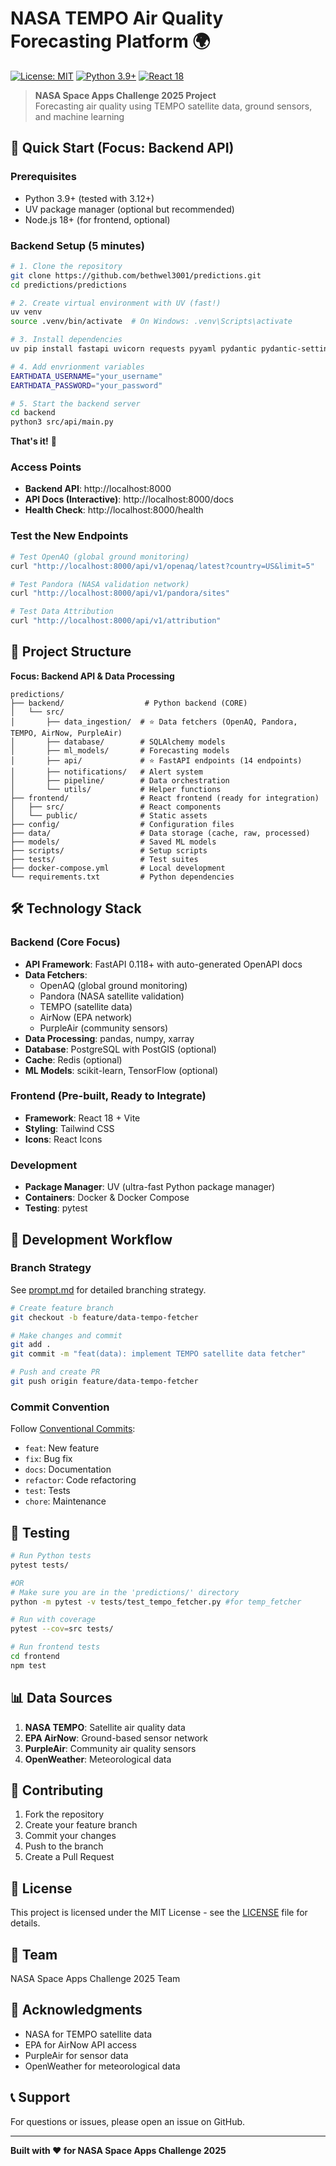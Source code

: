 # NASA TEMPO Air Quality Forecasting Platform 🌍

[![License: MIT](https://img.shields.io/badge/License-MIT-yellow.svg)](https://opensource.org/licenses/MIT)
[![Python 3.9+](https://img.shields.io/badge/python-3.9+-blue.svg)](https://www.python.org/downloads/)
[![React 18](https://img.shields.io/badge/react-18-61DAFB.svg)](https://reactjs.org/)

> **NASA Space Apps Challenge 2025 Project**  
> Forecasting air quality using TEMPO satellite data, ground sensors, and machine learning

## 🚀 Quick Start (Focus: Backend API)

### Prerequisites

- Python 3.9+ (tested with 3.12+)
- UV package manager (optional but recommended)
- Node.js 18+ (for frontend, optional)

### Backend Setup (5 minutes)

```bash
# 1. Clone the repository
git clone https://github.com/bethwel3001/predictions.git
cd predictions/predictions

# 2. Create virtual environment with UV (fast!)
uv venv
source .venv/bin/activate  # On Windows: .venv\Scripts\activate

# 3. Install dependencies
uv pip install fastapi uvicorn requests pyyaml pydantic pydantic-settings python-multipart python-dotenv

# 4. Add envrionment variables
EARTHDATA_USERNAME="your_username"
EARTHDATA_PASSWORD="your_password"

# 5. Start the backend server
cd backend
python3 src/api/main.py
```

**That's it!** 🎉

### Access Points

- **Backend API**: http://localhost:8000
- **API Docs (Interactive)**: http://localhost:8000/docs
- **Health Check**: http://localhost:8000/health

### Test the New Endpoints

```bash
# Test OpenAQ (global ground monitoring)
curl "http://localhost:8000/api/v1/openaq/latest?country=US&limit=5"

# Test Pandora (NASA validation network)
curl "http://localhost:8000/api/v1/pandora/sites"

# Test Data Attribution
curl "http://localhost:8000/api/v1/attribution"
```

## 📁 Project Structure

**Focus: Backend API & Data Processing**

```
predictions/
├── backend/                  # Python backend (CORE)
│   └── src/
│       ├── data_ingestion/  # ⭐ Data fetchers (OpenAQ, Pandora, TEMPO, AirNow, PurpleAir)
│       ├── database/        # SQLAlchemy models
│       ├── ml_models/       # Forecasting models
│       ├── api/             # ⭐ FastAPI endpoints (14 endpoints)
│       ├── notifications/   # Alert system
│       ├── pipeline/        # Data orchestration
│       └── utils/           # Helper functions
├── frontend/                # React frontend (ready for integration)
│   ├── src/                 # React components
│   └── public/              # Static assets
├── config/                  # Configuration files
├── data/                    # Data storage (cache, raw, processed)
├── models/                  # Saved ML models
├── scripts/                 # Setup scripts
├── tests/                   # Test suites
├── docker-compose.yml       # Local development
└── requirements.txt         # Python dependencies
```

## 🛠️ Technology Stack

### Backend (Core Focus)

- **API Framework**: FastAPI 0.118+ with auto-generated OpenAPI docs
- **Data Fetchers**: 
  - OpenAQ (global ground monitoring)
  - Pandora (NASA satellite validation)
  - TEMPO (satellite data)
  - AirNow (EPA network)
  - PurpleAir (community sensors)
- **Data Processing**: pandas, numpy, xarray
- **Database**: PostgreSQL with PostGIS (optional)
- **Cache**: Redis (optional)
- **ML Models**: scikit-learn, TensorFlow (optional)

### Frontend (Pre-built, Ready to Integrate)

- **Framework**: React 18 + Vite
- **Styling**: Tailwind CSS
- **Icons**: React Icons

### Development

- **Package Manager**: UV (ultra-fast Python package manager)
- **Containers**: Docker & Docker Compose
- **Testing**: pytest

## 🌳 Development Workflow

### Branch Strategy
See [prompt.md](prompt.md) for detailed branching strategy.

```bash
# Create feature branch
git checkout -b feature/data-tempo-fetcher

# Make changes and commit
git add .
git commit -m "feat(data): implement TEMPO satellite data fetcher"

# Push and create PR
git push origin feature/data-tempo-fetcher
```

### Commit Convention
Follow [Conventional Commits](https://www.conventionalcommits.org/):
- `feat`: New feature
- `fix`: Bug fix
- `docs`: Documentation
- `refactor`: Code refactoring
- `test`: Tests
- `chore`: Maintenance

## 🧪 Testing

```bash
# Run Python tests
pytest tests/ 

#OR
# Make sure you are in the 'predictions/' directory
python -m pytest -v tests/test_tempo_fetcher.py #for temp_fetcher

# Run with coverage
pytest --cov=src tests/

# Run frontend tests
cd frontend
npm test
```

## 📊 Data Sources

1. **NASA TEMPO**: Satellite air quality data
2. **EPA AirNow**: Ground-based sensor network
3. **PurpleAir**: Community air quality sensors
4. **OpenWeather**: Meteorological data

## 🤝 Contributing

1. Fork the repository
2. Create your feature branch
3. Commit your changes
4. Push to the branch
5. Create a Pull Request

## 📄 License

This project is licensed under the MIT License - see the [LICENSE](LICENSE) file for details.

## 👥 Team

NASA Space Apps Challenge 2025 Team

## 🙏 Acknowledgments

- NASA for TEMPO satellite data
- EPA for AirNow API access
- PurpleAir for sensor data
- OpenWeather for meteorological data

## 📞 Support

For questions or issues, please open an issue on GitHub.

---

**Built with ❤️ for NASA Space Apps Challenge 2025**
